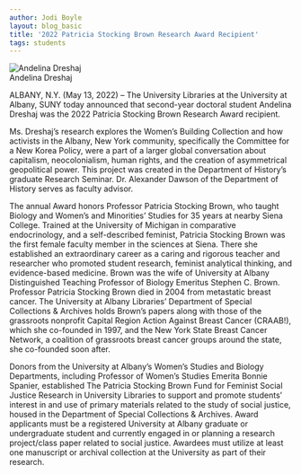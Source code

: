 ```yaml
---
author: Jodi Boyle
layout: blog_basic
title: '2022 Patricia Stocking Brown Research Award Recipient'
tags: students
---
```

<div class="entry-body">

 <div class="row">
  <div class="col-sm-3">
    <div class="thumbnail">
      <img class="img-fluid" src="{{ site.url }}/posts-img/pat_brown_2022_dreshaj_headshot.jpg" alt="Andelina Dreshaj">
	    <div class="caption text-center">Andelina Dreshaj</div>
    </div>
  </div>
 <p></p>
 <p></p>
 <p></p>
<p>ALBANY, N.Y. (May 13, 2022) – The University Libraries at the University at Albany, SUNY today announced that second-year doctoral student Andelina Dreshaj was the 2022 Patricia Stocking Brown Research Award recipient.</p>

<p>Ms. Dreshaj’s research explores the Women’s Building Collection and how activists in the Albany, New York community, specifically the Committee for a New Korea Policy, were a part of a larger global conversation about capitalism, neocolonialism, human rights, and the creation of asymmetrical geopolitical power. This project was created in the Department of History’s graduate Research Seminar. Dr. Alexander Dawson of the Department of History serves as faculty advisor. </p>
<p>The annual Award honors Professor Patricia Stocking Brown, who taught Biology and Women’s and Minorities’ Studies for 35 years at nearby Siena College. Trained at the University of Michigan in comparative endocrinology, and a self-described feminist, Patricia Stocking Brown was the first female faculty member in the sciences at Siena. There she established an extraordinary career as a caring and rigorous teacher and researcher who promoted student research, feminist analytical thinking, and evidence-based medicine. Brown was the wife of University at Albany Distinguished Teaching Professor of Biology Emeritus Stephen C. Brown.
Professor Patricia Stocking Brown died in 2004 from metastatic breast cancer. The University at Albany Libraries’ Department of Special Collections & Archives holds Brown’s papers along with those of the grassroots nonprofit Capital Region Action Against Breast Cancer (CRAAB!), which she co-founded in 1997, and the New York State Breast Cancer Network, a coalition of grassroots breast cancer groups around the state, she co-founded soon after.</p>
<p>Donors from the University at Albany’s Women’s Studies and Biology Departments, including Professor of Women’s Studies Emerita Bonnie Spanier, established The Patricia Stocking Brown Fund for Feminist Social Justice Research in University Libraries to support and promote students’ interest in and use of primary materials related to the study of social justice, housed in the Department of Special Collections & Archives. Award applicants must be a registered University at Albany graduate or undergraduate student and currently engaged in or planning a research project/class paper related to social justice. Awardees must utilize at least one manuscript or archival collection at the University as part of their research. </p>

